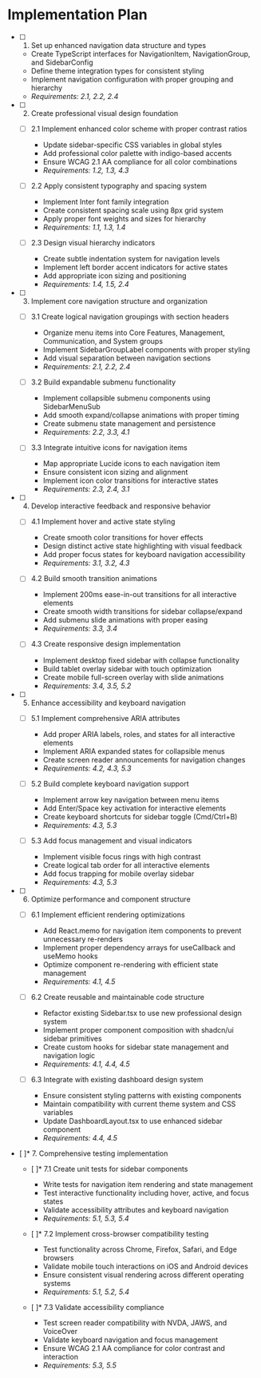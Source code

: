 # Implementation Plan

- [ ] 1. Set up enhanced navigation data structure and types
  - Create TypeScript interfaces for NavigationItem, NavigationGroup, and SidebarConfig
  - Define theme integration types for consistent styling
  - Implement navigation configuration with proper grouping and hierarchy
  - _Requirements: 2.1, 2.2, 2.4_

- [ ] 2. Create professional visual design foundation
  - [ ] 2.1 Implement enhanced color scheme with proper contrast ratios
    - Update sidebar-specific CSS variables in global styles
    - Add professional color palette with indigo-based accents
    - Ensure WCAG 2.1 AA compliance for all color combinations
    - _Requirements: 1.2, 1.3, 4.3_

  - [ ] 2.2 Apply consistent typography and spacing system
    - Implement Inter font family integration
    - Create consistent spacing scale using 8px grid system
    - Apply proper font weights and sizes for hierarchy
    - _Requirements: 1.1, 1.3, 1.4_

  - [ ] 2.3 Design visual hierarchy indicators
    - Create subtle indentation system for navigation levels
    - Implement left border accent indicators for active states
    - Add appropriate icon sizing and positioning
    - _Requirements: 1.4, 1.5, 2.4_

- [ ] 3. Implement core navigation structure and organization
  - [ ] 3.1 Create logical navigation groupings with section headers
    - Organize menu items into Core Features, Management, Communication, and System groups
    - Implement SidebarGroupLabel components with proper styling
    - Add visual separation between navigation sections
    - _Requirements: 2.1, 2.2, 2.4_

  - [ ] 3.2 Build expandable submenu functionality
    - Implement collapsible submenu components using SidebarMenuSub
    - Add smooth expand/collapse animations with proper timing
    - Create submenu state management and persistence
    - _Requirements: 2.2, 3.3, 4.1_

  - [ ] 3.3 Integrate intuitive icons for navigation items
    - Map appropriate Lucide icons to each navigation item
    - Ensure consistent icon sizing and alignment
    - Implement icon color transitions for interactive states
    - _Requirements: 2.3, 2.4, 3.1_

- [ ] 4. Develop interactive feedback and responsive behavior
  - [ ] 4.1 Implement hover and active state styling
    - Create smooth color transitions for hover effects
    - Design distinct active state highlighting with visual feedback
    - Add proper focus states for keyboard navigation accessibility
    - _Requirements: 3.1, 3.2, 4.3_

  - [ ] 4.2 Build smooth transition animations
    - Implement 200ms ease-in-out transitions for all interactive elements
    - Create smooth width transitions for sidebar collapse/expand
    - Add submenu slide animations with proper easing
    - _Requirements: 3.3, 3.4_

  - [ ] 4.3 Create responsive design implementation
    - Implement desktop fixed sidebar with collapse functionality
    - Build tablet overlay sidebar with touch optimization
    - Create mobile full-screen overlay with slide animations
    - _Requirements: 3.4, 3.5, 5.2_

- [ ] 5. Enhance accessibility and keyboard navigation
  - [ ] 5.1 Implement comprehensive ARIA attributes
    - Add proper ARIA labels, roles, and states for all interactive elements
    - Implement ARIA expanded states for collapsible menus
    - Create screen reader announcements for navigation changes
    - _Requirements: 4.2, 4.3, 5.3_

  - [ ] 5.2 Build complete keyboard navigation support
    - Implement arrow key navigation between menu items
    - Add Enter/Space key activation for interactive elements
    - Create keyboard shortcuts for sidebar toggle (Cmd/Ctrl+B)
    - _Requirements: 4.3, 5.3_

  - [ ] 5.3 Add focus management and visual indicators
    - Implement visible focus rings with high contrast
    - Create logical tab order for all interactive elements
    - Add focus trapping for mobile overlay sidebar
    - _Requirements: 4.3, 5.3_

- [ ] 6. Optimize performance and component structure
  - [ ] 6.1 Implement efficient rendering optimizations
    - Add React.memo for navigation item components to prevent unnecessary re-renders
    - Implement proper dependency arrays for useCallback and useMemo hooks
    - Optimize component re-rendering with efficient state management
    - _Requirements: 4.1, 4.5_

  - [ ] 6.2 Create reusable and maintainable code structure
    - Refactor existing Sidebar.tsx to use new professional design system
    - Implement proper component composition with shadcn/ui sidebar primitives
    - Create custom hooks for sidebar state management and navigation logic
    - _Requirements: 4.1, 4.4, 4.5_

  - [ ] 6.3 Integrate with existing dashboard design system
    - Ensure consistent styling patterns with existing components
    - Maintain compatibility with current theme system and CSS variables
    - Update DashboardLayout.tsx to use enhanced sidebar component
    - _Requirements: 4.4, 4.5_

- [ ]* 7. Comprehensive testing implementation
  - [ ]* 7.1 Create unit tests for sidebar components
    - Write tests for navigation item rendering and state management
    - Test interactive functionality including hover, active, and focus states
    - Validate accessibility attributes and keyboard navigation
    - _Requirements: 5.1, 5.3, 5.4_

  - [ ]* 7.2 Implement cross-browser compatibility testing
    - Test functionality across Chrome, Firefox, Safari, and Edge browsers
    - Validate mobile touch interactions on iOS and Android devices
    - Ensure consistent visual rendering across different operating systems
    - _Requirements: 5.1, 5.2, 5.4_

  - [ ]* 7.3 Validate accessibility compliance
    - Test screen reader compatibility with NVDA, JAWS, and VoiceOver
    - Validate keyboard navigation and focus management
    - Ensure WCAG 2.1 AA compliance for color contrast and interaction
    - _Requirements: 5.3, 5.5_